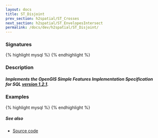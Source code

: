 ```yaml
---
layout: docs
title: ST_Disjoint
prev_section: h2spatial/ST_Crosses
next_section: h2spatial/ST_EnvelopesIntersect
permalink: /docs/dev/h2spatial/ST_Disjoint/
---
```


### Signatures

{% highlight mysql %}
{% endhighlight %}

### Description



<div class="note info">
  <h5>Implements the OpenGIS Simple Features Implementation Specification for
  SQL <a href="http://www.opengeospatial.org/standards/sfs">version
  1.2.1</a>.</h5>
</div>

### Examples

{% highlight mysql %}
{% endhighlight %}

##### See also

* [Source code](https://github.com/irstv/H2GIS/blob/master/h2spatial/src/main/java/org/h2gis/h2spatial/internal/function/spatial/predicates/ST_Disjoint.java)
